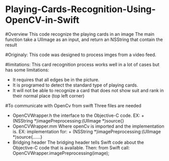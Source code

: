 # Playing-Cards-Recognition-Using-OpenCV-in-Swift

#Overview
This code recognize the playing cards in an image
The main function take a UIImage as an input, and return an NSString that contain the result

#Originaly: 
This code was designed to process imges from a video feed. 

#limitations:
This card recognition process works well in a lot of cases but has some limitations:
- It  requires that all edges be in the picture. 
- It is programed to detect the standard type of playing cards. 
- It will not be able to recognize a card that does not show suit and rank in their normal place (top left corner)

#To communicate with OpenCv from swift 
Three files are needed
- OpenCVWrapper.h
  the interface to the Objective-C code.
  EX: + (NSString *)imagePreprocessing:(UIImage *)source{}
- OpenCVWrapper.mm
  Where openCv is imported and the implementation is. 
  EX: implementation for: + (NSString *)imagePreprocessing:(UIImage *)source{......}
- Bridging header 
  The bridging header tells Swift code about the Objective-C code that is available. 
Then: from Swift call: OpenCVWrapper.imagePreprocessing(image);

